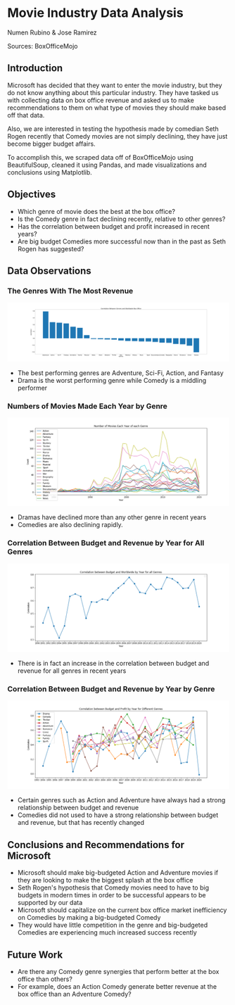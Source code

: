 # Movie Industry Data Analysis

Numen Rubino & Jose Ramirez

Sources: BoxOfficeMojo

## Introduction

Microsoft has decided that they want to enter the movie industry, but they do not know anything about this particular industry. They have tasked us with collecting data on box office revenue and asked us to make recommendations to them on what type of movies they should make based off that data.

Also, we are interested in testing the hypothesis made by comedian Seth Rogen recently that Comedy movies are not simply declining, they have just become bigger budget affairs.

To accomplish this, we scraped data off of BoxOfficeMojo using BeautifulSoup, cleaned it using Pandas, and made visualizations and conclusions using Matplotlib.

## Objectives

* Which genre of movie does the best at the box office?
* Is the Comedy genre in fact declining recently, relative to other genres?
* Has the correlation between budget and profit increased in recent years?
* Are big budget Comedies more successful now than in the past as Seth Rogen has suggested?



## Data Observations

### The Genres With The Most Revenue

![Genres With Most Revenue](https://raw.githubusercontent.com/Mycotic/movie-data-project/master/figures/newest-genres-box-office.png)

* The best performing genres are Adventure, Sci-Fi, Action, and Fantasy
* Drama is the worst performing genre while Comedy is a middling performer

### Numbers of Movies Made Each Year by Genre

![Number of Movies Made Each Year By Genre](https://raw.githubusercontent.com/Mycotic/movie-data-project/master/figures/all-genres.png)

* Dramas have declined more than any other genre in recent years
* Comedies are also declining rapidly.

### Correlation Between Budget and Revenue by Year for All Genres

![Correlation Between Budget and Profit](https://raw.githubusercontent.com/Mycotic/movie-data-project/master/figures/%5B'year'%2C%20'worldwide'%5D.png)

* There is in fact an increase in the correlation between budget and revenue for all genres in recent years

### Correlation Between Budget and Revenue by Year by Genre

![Correlation Between Budget and Profit By Genre](https://raw.githubusercontent.com/Mycotic/movie-data-project/master/figures/%5B'Drama'%2C%20'Comedy'%2C%20'Thriller'%2C%20'Action'%2C%20'Adventure'%2C%20'Romance'%2C%20'Crime'%2C%20'Fantasy'%2C%20'Family'%2C%20'Sci-Fi'%2C%20'profit'%5D.png)

* Certain genres such as Action and Adventure have always had a strong relationship between budget and revenue
* Comedies did not used to have a strong relationship between budget and revenue, but that has recently changed

## Conclusions and Recommendations for Microsoft

* Microsoft should make big-budgeted Action and Adventure movies if they are looking to make the biggest splash at the box office
* Seth Rogen's hypothesis that Comedy movies need to have to big budgets in modern times in order to be successful appears to be supported by our data
* Microsoft should capitalize on the current box office market inefficiency on Comedies by making a big-budgeted Comedy
* They would have little competition in the genre and big-budgeted Comedies are experiencing much increased success recently

## Future Work

* Are there any Comedy genre synergies that perform better at the box office than others?
* For example, does an Action Comedy generate better revenue at the box office than an Adventure Comedy?

























